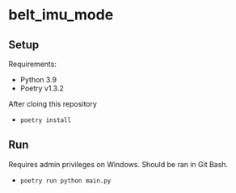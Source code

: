 # belt_imu_mode

## Setup

Requirements:

- Python 3.9
- Poetry v1.3.2

After cloing this repository

- `poetry install`

## Run

Requires admin privileges on Windows. Should be ran in Git Bash.

- `poetry run python main.py`

